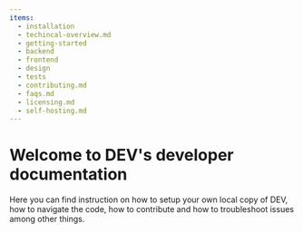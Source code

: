 ```yaml
---
items:
  - installation
  - techincal-overview.md
  - getting-started
  - backend
  - frontend
  - design
  - tests
  - contributing.md
  - faqs.md
  - licensing.md
  - self-hosting.md
---
```


# Welcome to DEV's developer documentation

Here you can find instruction on how to setup your own local copy of DEV, how to navigate the code, how to contribute and how to troubleshoot issues among other things.
